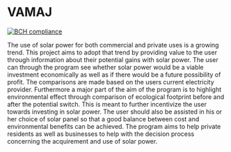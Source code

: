 # VAMAJ
[![BCH compliance](https://bettercodehub.com/edge/badge/Legetic/VAMAJ?branch=master)](https://bettercodehub.com/)

The use of solar power for both commercial and private uses is a growing trend. This project aims to adopt that trend by providing value to the user through information about their potential gains with solar power. The user can through the program see whether solar power would be a viable investment economically as well as if there would be a future possibility of profit. The comparisons are made based on the users current electricity provider. Furthermore a major part of the aim of the program is to highlight environmental effect through comparison of ecological footprint before and after the potential switch. This is meant to further incentivize the user towards investing in solar power. The user should also be assisted in his or her choice of solar panel so that a good balance between cost and environmental benefits can be achieved. The program aims to help private residents as well as businesses to help with the decision process concerning the acquirement and use of solar power.
